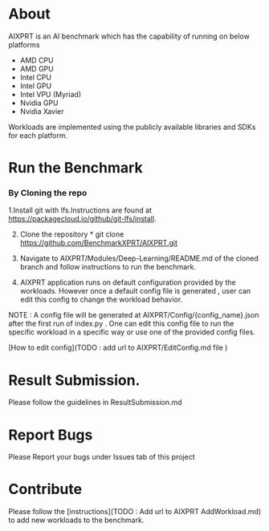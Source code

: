# About

AIXPRT is an AI benchmark which has the capability of running on below platforms  
* AMD CPU
* AMD GPU
* Intel CPU
* Intel GPU
* Intel VPU (Myriad)
* Nvidia GPU
* Nvidia Xavier

Workloads are implemented using the publicly available libraries and SDKs for each platform.

# Run the Benchmark

### By Cloning the repo 
   1.Install git with lfs.Instructions are found at https://packagecloud.io/github/git-lfs/install.

   2. Clone the repository 
    * git clone https://github.com/BenchmarkXPRT/AIXPRT.git

   3. Navigate to AIXPRT/Modules/Deep-Learning/README.md of the cloned branch and follow instructions to run the benchmark.

   4. AIXPRT application runs on default configuration provided by the workloads. However once a default config file is generated , user can edit this config to change the workload behavior.

NOTE : A config file will be generated at AIXPRT/Config/{config_name}.json after the first run of index.py . One can edit this config file to run the specific workload in a specific way or use one of the provided config files. 

[How to edit config](TODO : add url to AIXPRT/EditConfig.md file )

# Result Submission. 
Please follow the guidelines in ResultSubmission.md

# Report Bugs
Please Report your bugs under Issues tab of this project

# Contribute
Please follow the [instructions](TODO : Add url to AIXPRT AddWorkload.md) to add new workloads to the benchmark.
